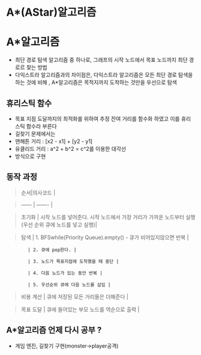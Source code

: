 # A*(AStar)알고리즘

# A*알고리즘

- 최단 경로 탐색 알고리즘 중 하나로, 그래프의 시작 노드에서 목표 노드까지 최단 경로르 찾는 방법
- 다익스트라 알고리즘과의 차이점은, 다익스트라 알고리즘은 모든 최단 경로 탐색을 하는 것에 비해 , A*알고리즘은 목적지까지 도착하는 것만을 우선으로 탐색

## 휴리스틱 함수

- 목표 지점 도달까지의 최적화를 위하여 추정 잔여 거리를 함수화 하였고 이를 휴리스틱 함수라 부른다
- 길찾기 문제에서는
- 맨해튼 거리 : [x2 - x1] + [y2 - y1]
- 유클리드 거리 :  a^2 + b^2 = c^2를 이용한 대각선
- 방식으로 구현

## 동작 과정

> 순서|의사코드 |
> 

> —— | ——- |
> 

> 초기화 | 시작 노드를 넣어준다. 시작 노드에서 가장 거리가 가까운 노드부터 실행(우선 순위 큐에 노드를 넣고 실행)|
> 

> 탐색 | 1. BFSwhile(Priority Queue).empty() - 큐가 비어있지않으면 반복 |
> 

            | 2. 큐에 pop한다. |

            | 3. 노드가 목표지점에 도착했을 때 중단 |

            | 4. 다음 노드가 있는 동안 반복 |

            | 5. 우선순위 큐에 다음 노드를 삽입 |

> 비용 계산    |  큐에 저장된 모든 거리들은 더해준다 |
> 

> 목표 도달    | 큐에 들어있는 부모 노드를 역순으로 출력 |
> 

## A*알고리즘 언제 다시 공부 ?

- 게임 엔진, 길찾기 구현(monster→player공격)
